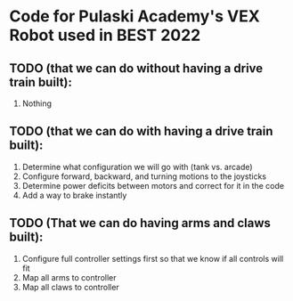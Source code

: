 # Code for Pulaski Academy's VEX Robot used in BEST 2022
## TODO (that we can do without having a drive train built):
  1. Nothing
## TODO (that we can do with having a drive train built):
  1. Determine what configuration we will go with (tank vs. arcade)
  2. Configure forward, backward, and turning motions to the joysticks
  3. Determine power deficits between motors and correct for it in the code
  4. Add a way to brake instantly
## TODO (That we can do having arms and claws built):
  1. Configure full controller settings first so that we know if all controls will fit
  2. Map all arms to controller
  3. Map all claws to controller
